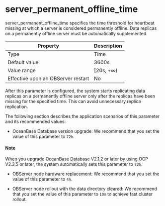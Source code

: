 server_permanent_offline_time
==================================================

server_permanent_offline_time specifies the time threshold for heartbeat missing at which a server is considered permanently offline. Data replicas on a permanently offline server must be automatically supplemented.


| **Property** | **Description** |
|------------------|------------|
| Type | Time |
| Default value | 3600s |
| Value range | \[20s, +∞) |
| Effective upon an OBServer restart | No |



After this parameter is configured, the system starts replicating data replicas on a permanently offline server only after the replicas have been missing for the specified time. This can avoid unnecessary replica replication.

The following section describes the application scenarios of this parameter and its recommended values:

* OceanBase Database version upgrade: We recommend that you set the value of this parameter to `72h`.

<main id="notice" type='explain'>
    <h4>Note</h4>
    <p>When you upgrade OceanBase Database V2.1.2 or later by using OCP V2.3.5 or later, the system automatically sets this parameter to <code>72h</code>. </p>
  </main>


* OBServer node hardware replacement: We recommend that you set the value of this parameter to `4h`.



* OBServer node rollout with the data directory cleared: We recommend that you set the value of this parameter to `10m` to achieve fast cluster rollout.





